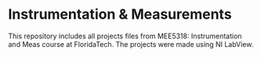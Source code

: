 # Instrumentation & Measurements

This repository includes all projects files from MEE5318: Instrumentation and Meas course at FloridaTech.
The projects were made using NI LabView.
